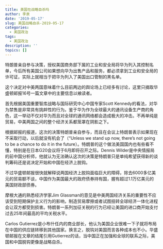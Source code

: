 ```yaml
---
title: 美国在战略自杀吗
author: 李泉
date: '2019-05-17'
slug: 美国战略自杀-2019-05-17
categories:
  - 美国政治
tags:
  - 美国政治
description: ''
topics: []
---
```


特朗普亲自参与决策，授权美国商务部下属的工业和安全局将华为列入其控制名单，今后所有美国公司如果想向华为出售产品和服务，都必须拿到工业和安全局的许可证，实际上就相当于把华为列入了美国出口管制的黑名单。

这个决定对中美两国意味着什么目前两边的舆论场上已经多有讨论，这里只摘取华盛顿邮报16号一篇文章中的主要信息以飨读者。

首先根据美国重要智库战略与国际研究中心中国专家Scott Kennedy的看法，对华为禁售是非常具有挑衅性的行为。鉴于华为作为全球最大的通讯设备生产商的角色，这一举动不仅对华为而且对全球的通讯网络都会造成极大的冲击。不再单纯是贸易，中美两国之间的整个经济关系都笼罩在阴影之下。

根据邮报的报道，这次的决策特朗普亲自参与，而且在会议上特朗普表示如果现在不采取行动，以后就没有机会了（“Unless we stand up now, there’s not going to be a chance to do it in the future）。特朗普的这个做法美国国内也有些看不懂，特别是在日本G20会议将于6月即将召开之际。Dennis Wilder是中央情报局的前中国分析师，他就认为无法确认这次的决策是特朗普只是单纯希望获得新的谈判筹码还是说决定开始和中国在经济上脱钩。

不过华盛顿邮报很快就解释说两国经济上脱钩面临巨大的障碍，除去6000多亿美元的贸易额不谈，中国作为美国最大的政府债券持有国，握有超过1.1万亿美元的美国财政部债券。

摩根大通的熟悉经济学家Jim Glassman的意见是中美两国经济关系的重要性不应该受到短期保护主义行为的影响，制造贸易摩擦或者试图扭转全球经济一体化进程会让双方都受到损害。特朗普一系列加征关税的行为已经让美国的进口商开始支付过去25年间最高的平均关税水平。

Carlos Gutierrez是小布什任内的商业部长，他认为美国企业很难一下子就将布局在中国的供应链转移到其他国家。换言之，脱钩对美国而言各种成本也不小。华盛顿邮报在文章的结尾引用Gutierrez的话，当中国正在加强和全球的联系之际，美国和中国脱钩更像是战略自杀。

